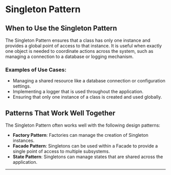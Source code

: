 # Singleton Pattern

## When to Use the Singleton Pattern

The Singleton Pattern ensures that a class has only one instance and provides a global point of access to that instance. It is useful when exactly one object is needed to coordinate actions across the system, such as managing a connection to a database or logging mechanism.

### Examples of Use Cases:

- Managing a shared resource like a database connection or configuration settings.
- Implementing a logger that is used throughout the application.
- Ensuring that only one instance of a class is created and used globally.

## Patterns That Work Well Together

The Singleton Pattern often works well with the following design patterns:

- **Factory Pattern**: Factories can manage the creation of Singleton instances.
- **Facade Pattern**: Singletons can be used within a Facade to provide a single point of access to multiple subsystems.
- **State Pattern**: Singletons can manage states that are shared across the application.

---

